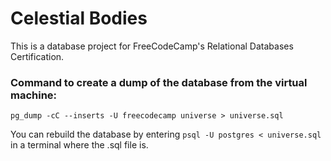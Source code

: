# Celestial Bodies
This is a database project for FreeCodeCamp's Relational Databases Certification.

### Command to create a dump of the database from the virtual machine:
`pg_dump -cC --inserts -U freecodecamp universe > universe.sql`


You can rebuild the database by entering `psql -U postgres < universe.sql` in a terminal where the .sql file is.

